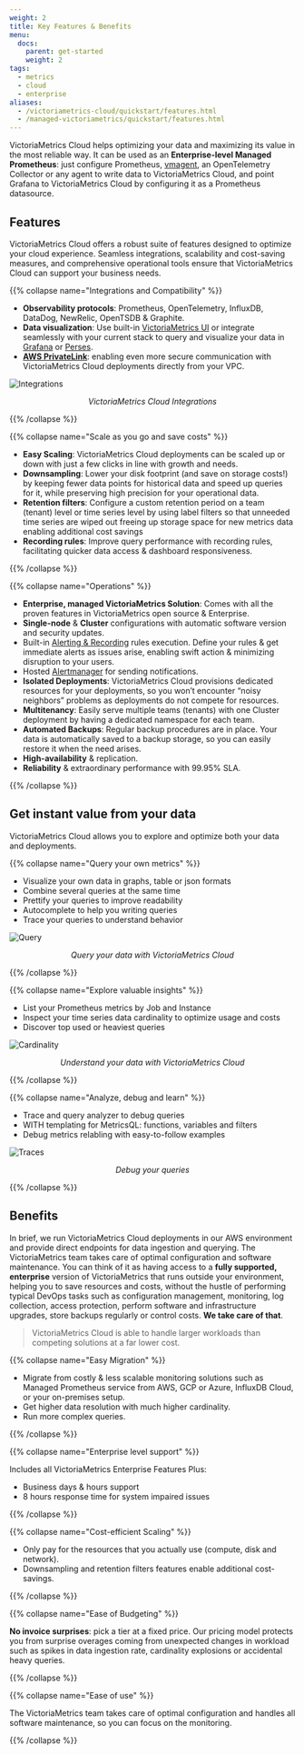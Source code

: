 ```yaml
---
weight: 2
title: Key Features & Benefits
menu:
  docs:
    parent: get-started
    weight: 2
tags:
  - metrics
  - cloud
  - enterprise
aliases:
  - /victoriametrics-cloud/quickstart/features.html
  - /managed-victoriametrics/quickstart/features.html
---
```


VictoriaMetrics Cloud helps optimizing your data and maximizing its value in the most reliable way. It can be used as an **Enterprise-level Managed Prometheus**: just configure Prometheus, [vmagent](https://docs.victoriametrics.com/vmagent/), an OpenTelemetry Collector or any agent to write data to VictoriaMetrics Cloud, and point Grafana to VictoriaMetrics Cloud by configuring it as a Prometheus datasource.

## Features
VictoriaMetrics Cloud offers a robust suite of features designed to optimize your cloud experience. Seamless integrations, scalability and cost-saving measures, and comprehensive operational tools ensure that VictoriaMetrics Cloud can support your business needs.

{{% collapse name="Integrations and Compatibility" %}}

* **Observability protocols**: Prometheus, OpenTelemetry, InfluxDB, DataDog, NewRelic, OpenTSDB & Graphite.
* **Data visualization**: Use built-in [VictoriaMetrics UI](https://play.victoriametrics.com/) or integrate seamlessly with your current stack to query and visualize your data in [Grafana](https://grafana.com/) or [Perses](https://perses.dev).
* [**AWS PrivateLink**](https://aws.amazon.com/privatelink/): enabling even more secure communication with VictoriaMetrics Cloud deployments directly from your VPC.

![Integrations](https://docs.victoriametrics.com/victoriametrics-cloud/get-started/features_integrations.webp)
<figcaption style="text-align: center; font-style: italic;">VictoriaMetrics Cloud Integrations</figcaption>

{{% /collapse %}}

{{% collapse name="Scale as you go and save costs" %}}

* **Easy Scaling**: VictoriaMetrics Cloud deployments can be scaled up or down with just a few clicks in line with growth and needs.
* **Downsampling**: Lower your disk footprint (and save on storage costs!) by keeping fewer data points for historical data and speed up queries for it, while preserving high precision for your operational data.
* **Retention filters**: Configure a custom retention period on a team (tenant) level or time series level by using label filters so that unneeded time series are wiped out freeing up storage space for new metrics data enabling additional cost savings
* **Recording rules**: Improve query performance with recording rules, facilitating quicker data access & dashboard responsiveness.

{{% /collapse %}}

{{% collapse name="Operations" %}}

* **Enterprise, managed VictoriaMetrics Solution**: Comes with all the proven features in VictoriaMetrics open source & Enterprise.
* **Single-node** & **Cluster** configurations with automatic software version and security updates.
* Built-in [Alerting & Recording](https://docs.victoriametrics.com/victoriametrics-cloud/alertmanager-setup-for-deployment/#configure-alerting-rules) rules execution. Define your rules & get immediate alerts as issues arise, enabling swift action & minimizing disruption to your users.
* Hosted [Alertmanager](https://docs.victoriametrics.com/victoriametrics-cloud/alertmanager-setup-for-deployment/) for sending notifications.
* **Isolated Deployments**: VictoriaMetrics Cloud provisions dedicated resources for your deployments, so you won’t encounter “noisy neighbors” problems as deployments do not compete for resources.
* **Multitenancy**: Easily serve multiple teams (tenants) with one Cluster deployment by having a dedicated namespace for each team.
* **Automated Backups**: Regular backup procedures are in place. Your data is automatically saved to a backup storage, so you can easily restore it when the need arises.
* **High-availability** & replication.
* **Reliability** & extraordinary performance with 99.95% SLA.

{{% /collapse %}}

## Get instant value from your data

VictoriaMetrics Cloud allows you to explore and optimize both your data and deployments.

{{% collapse name="Query your own metrics" %}}

* Visualize your own data in graphs, table or json formats
* Combine several queries at the same time
* Prettify your queries to improve readability
* Autocomplete to help you writing queries
* Trace your queries to understand behavior

![Query](https://docs.victoriametrics.com/victoriametrics-cloud/get-started/features_query.webp)
<figcaption style="text-align: center; font-style: italic;">Query your data with VictoriaMetrics Cloud</figcaption>

{{% /collapse %}}

{{% collapse name="Explore valuable insights" %}}

* List your Prometheus metrics by Job and Instance
* Inspect your time series data cardinality to optimize usage and costs
* Discover top used or heaviest queries

![Cardinality](https://docs.victoriametrics.com/victoriametrics-cloud/get-started/features_cardinality.webp)
<figcaption style="text-align: center; font-style: italic;">Understand your data with VictoriaMetrics Cloud</figcaption>

{{% /collapse %}}

{{% collapse name="Analyze, debug and learn" %}}

* Trace and query analyzer to debug queries
* WITH templating for MetricsQL: functions, variables and filters
* Debug metrics relabling with easy-to-follow examples

![Traces](https://docs.victoriametrics.com/victoriametrics-cloud/get-started/features_traces.webp)
<figcaption style="text-align: center; font-style: italic;">Debug your queries</figcaption>

{{% /collapse %}}

## Benefits
In brief, we run VictoriaMetrics Cloud deployments in our AWS environment and provide direct endpoints
for data ingestion and querying. The VictoriaMetrics team takes care of optimal configuration and software
maintenance. You can think of it as having access to a **fully supported, enterprise** version of VictoriaMetrics
that runs outside your environment, helping you to save resources and costs, without the hustle of performing
typical DevOps tasks such as configuration management, monitoring, log collection, access protection, perform
software and infrastructure upgrades, store backups regularly or control costs. **We take care of that**.

> VictoriaMetrics Cloud is able to handle larger workloads than competing solutions at a far lower cost.

{{% collapse name="Easy Migration" %}}

* Migrate from costly & less scalable monitoring solutions such as Managed Prometheus service from AWS, GCP or Azure, InfluxDB Cloud, or your on-premises setup.
* Get higher data resolution with much higher cardinality.
* Run more complex queries.

{{% /collapse %}}

{{% collapse name="Enterprise level support" %}}

Includes all VictoriaMetrics Enterprise Features Plus:

* Business days & hours support
* 8 hours response time for system impaired issues

{{% /collapse %}}

{{% collapse name="Cost-efficient Scaling" %}}

* Only pay for the resources that you actually use (compute, disk and network).
* Downsampling and retention filters features enable additional cost-savings.

{{% /collapse %}}

{{% collapse name="Ease of Budgeting" %}}

**No invoice surprises**: pick a tier at a fixed price. Our pricing model protects you from surprise overages coming from unexpected changes in workload such as spikes in data ingestion rate, cardinality explosions or accidental heavy queries.

{{% /collapse %}}


{{% collapse name="Ease of use" %}}

The VictoriaMetrics team takes care of optimal configuration and handles all software maintenance, so you can focus on the monitoring.

{{% /collapse %}}


